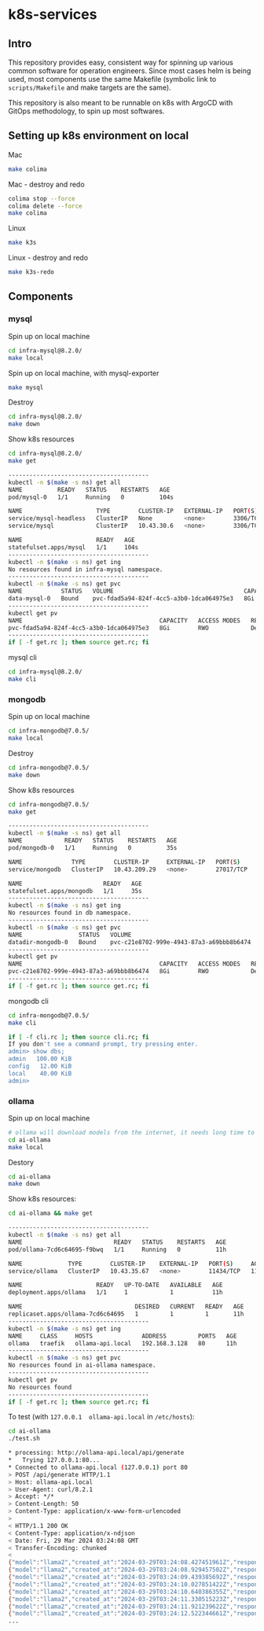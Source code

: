 # k8s-services

## Intro

This repository provides easy, consistent way for spinning up various common software for operation engineers. Since most cases helm is being used, most components use the same Makefile (symbolic link to `scripts/Makefile` and make targets are the same).

This repository is also meant to be runnable on k8s with ArgoCD with GitOps methodology, to spin up most softwares.

## Setting up k8s environment on local
Mac
```bash
make colima
```
Mac - destroy and redo
```bash
colima stop --force
colima delete --force
make colima
```

Linux
```bash
make k3s
```
Linux - destroy and redo
```bash
make k3s-redo
```


## Components

### mysql
Spin up on local machine
```bash
cd infra-mysql@8.2.0/
make local
```
Spin up on local machine, with mysql-exporter
```bash
make mysql
```
Destroy
```bash
cd infra-mysql@8.2.0/
make down
```
Show k8s resources
```bash
cd infra-mysql@8.2.0/
make get

----------------------------------------
kubectl -n $(make -s ns) get all
NAME          READY   STATUS    RESTARTS   AGE
pod/mysql-0   1/1     Running   0          104s

NAME                     TYPE        CLUSTER-IP   EXTERNAL-IP   PORT(S)    AGE
service/mysql-headless   ClusterIP   None         <none>        3306/TCP   104s
service/mysql            ClusterIP   10.43.30.6   <none>        3306/TCP   104s

NAME                     READY   AGE
statefulset.apps/mysql   1/1     104s
----------------------------------------
kubectl -n $(make -s ns) get ing
No resources found in infra-mysql namespace.
----------------------------------------
kubectl -n $(make -s ns) get pvc
NAME           STATUS   VOLUME                                     CAPACITY   ACCESS MODES   STORAGECLASS   AGE
data-mysql-0   Bound    pvc-fdad5a94-824f-4cc5-a3b0-1dca064975e3   8Gi        RWO            local-path     104s
----------------------------------------
kubectl get pv
NAME                                       CAPACITY   ACCESS MODES   RECLAIM POLICY   STATUS   CLAIM                      STORAGECLASS   REASON   AGE
pvc-fdad5a94-824f-4cc5-a3b0-1dca064975e3   8Gi        RWO            Delete           Bound    infra-mysql/data-mysql-0   local-path              96s
----------------------------------------
if [ -f get.rc ]; then source get.rc; fi
```
mysql cli
```bash
cd infra-mysql@8.2.0/
make cli
```

### mongodb
Spin up on local machine
```bash
cd infra-mongodb@7.0.5/
make local
```
Destroy
```bash
cd infra-mongodb@7.0.5/
make down
```
Show k8s resources
```bash
cd infra-mongodb@7.0.5/
make get

----------------------------------------
kubectl -n $(make -s ns) get all
NAME            READY   STATUS    RESTARTS   AGE
pod/mongodb-0   1/1     Running   0          35s

NAME              TYPE        CLUSTER-IP     EXTERNAL-IP   PORT(S)     AGE
service/mongodb   ClusterIP   10.43.209.29   <none>        27017/TCP   35s

NAME                       READY   AGE
statefulset.apps/mongodb   1/1     35s
----------------------------------------
kubectl -n $(make -s ns) get ing
No resources found in db namespace.
----------------------------------------
kubectl -n $(make -s ns) get pvc
NAME                STATUS   VOLUME                                     CAPACITY   ACCESS MODES   STORAGECLASS   AGE
datadir-mongodb-0   Bound    pvc-c21e8702-999e-4943-87a3-a69bbb8b6474   8Gi        RWO            local-path     35s
----------------------------------------
kubectl get pv
NAME                                       CAPACITY   ACCESS MODES   RECLAIM POLICY   STATUS   CLAIM                      STORAGECLASS   REASON   AGE
pvc-c21e8702-999e-4943-87a3-a69bbb8b6474   8Gi        RWO            Delete           Bound    db/datadir-mongodb-0       local-path              33s
----------------------------------------
if [ -f get.rc ]; then source get.rc; fi

```
mongodb cli
```bash
cd infra-mongodb@7.0.5/
make cli

if [ -f cli.rc ]; then source cli.rc; fi
If you don't see a command prompt, try pressing enter.
admin> show dbs;
admin   100.00 KiB
config   12.00 KiB
local    40.00 KiB
admin> 
```


### ollama
Spin up on local machine
```bash
# ollama will download models from the internet, it needs long time to be pod ready
cd ai-ollama
make local
```

Destory
```bash
cd ai-ollama
make down
```
Show k8s resources:
```bash
cd ai-ollama && make get

----------------------------------------
kubectl -n $(make -s ns) get all
NAME                          READY   STATUS    RESTARTS   AGE
pod/ollama-7cd6c64695-f9bwq   1/1     Running   0          11h

NAME             TYPE        CLUSTER-IP    EXTERNAL-IP   PORT(S)     AGE
service/ollama   ClusterIP   10.43.35.67   <none>        11434/TCP   11h

NAME                     READY   UP-TO-DATE   AVAILABLE   AGE
deployment.apps/ollama   1/1     1            1           11h

NAME                                DESIRED   CURRENT   READY   AGE
replicaset.apps/ollama-7cd6c64695   1         1         1       11h
----------------------------------------
kubectl -n $(make -s ns) get ing
NAME     CLASS     HOSTS              ADDRESS         PORTS   AGE
ollama   traefik   ollama-api.local   192.168.3.128   80      11h
----------------------------------------
kubectl -n $(make -s ns) get pvc
No resources found in ai-ollama namespace.
----------------------------------------
kubectl get pv
No resources found
----------------------------------------
if [ -f get.rc ]; then source get.rc; fi
```
To test (with `127.0.0.1  ollama-api.local` in `/etc/hosts`):
```bash
cd ai-ollama
./test.sh

* processing: http://ollama-api.local/api/generate
*   Trying 127.0.0.1:80...
* Connected to ollama-api.local (127.0.0.1) port 80
> POST /api/generate HTTP/1.1
> Host: ollama-api.local
> User-Agent: curl/8.2.1
> Accept: */*
> Content-Length: 50
> Content-Type: application/x-www-form-urlencoded
> 
< HTTP/1.1 200 OK
< Content-Type: application/x-ndjson
< Date: Fri, 29 Mar 2024 03:24:08 GMT
< Transfer-Encoding: chunked
< 
{"model":"llama2","created_at":"2024-03-29T03:24:08.427451961Z","response":"\n","done":false}
{"model":"llama2","created_at":"2024-03-29T03:24:08.929457502Z","response":"The","done":false}
{"model":"llama2","created_at":"2024-03-29T03:24:09.439385692Z","response":" sky","done":false}
{"model":"llama2","created_at":"2024-03-29T03:24:10.027851422Z","response":" appears","done":false}
{"model":"llama2","created_at":"2024-03-29T03:24:10.640386355Z","response":" blue","done":false}
{"model":"llama2","created_at":"2024-03-29T03:24:11.330515223Z","response":" to","done":false}
{"model":"llama2","created_at":"2024-03-29T03:24:11.921239622Z","response":" us","done":false}
{"model":"llama2","created_at":"2024-03-29T03:24:12.522344661Z","response":" because","done":false}
...
```

